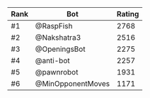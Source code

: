 Rank|Bot|Rating
---|---|---
#1|@RaspFish|2768
#2|@Nakshatra3|2516
#3|@OpeningsBot|2275
#4|@anti-bot|2257
#5|@pawnrobot|1931
#6|@MinOpponentMoves|1171
